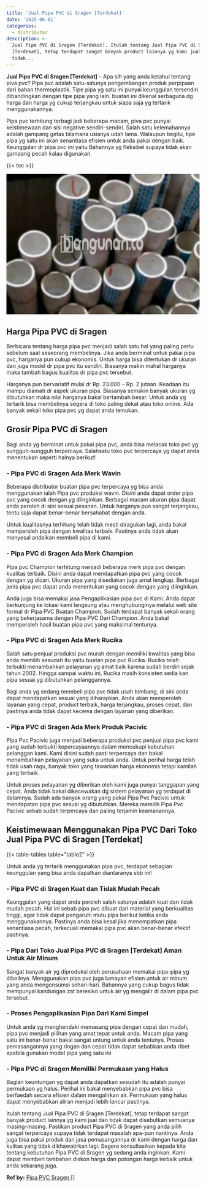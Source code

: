 ```yaml
---
title: 'Jual Pipa PVC di Sragen [Terdekat]'
date: '2025-06-01'
categories:
  - distributor
description: >-
  Jual Pipa PVC di Sragen [Terdekat]. Itulah tentang Jual Pipa PVC di Sragen
  [Terdekat], tetap terdapat sangat banyak product lainnya yg kami jual dan
  tidak...
---
```


**Jual Pipa PVC di Sragen \[Terdekat\]** – Apa sih yang anda ketahui tentang piva pvc? Pipa pvc adalah satu-satunya pengembangan produk perpipaan dari bahan thermoplastik. Tipe pipa yg satu ini punyai keunggulan tersendiri dibandingkan dengan tipe pipa yang lain. buatan ini dikenal serbaguna dg harga dan harga yg cukup terjangkau untuk siapa saja yg tertarik menggunakannya.

Pipa pvc terhitung terbagi jadi beberapa macam, piva pvc punyai keistimewaan dan sisi negative sendiri-sendiri. Salah satu kelemahannya adalah gampang getas bilamana usianya udah lama. Walaupun begitu, tipe pipa yg satu ini akan senantiasa efisien untuk anda pakai dengan baik. Keunggulan dr pipa pvc ini yaitu Bahannya yg fleksibel supaya tidak akan gampang pecah kalau digunakan.

{{< toc >}}

![Jual Pipa PVC di Sragen [Terdekat]](/images/jaul-pipa-pvc-36.png)

## Harga Pipa PVC di Sragen

Berbicara tentang harga pipa pvc menjadi salah satu hal yang paling perlu sebelum saat seseorang membelinya. Jika anda berminat untuk pakai pipa pvc, harganya pun cukup ekonomis. Untuk harga bisa ditentukan dr ukuran dan juga model dr pipa pvc itu sendiri. Biasanya makin mahal harganya maka tambah bagus kualitas dr pipa pvc tersebut.

Harganya pun bervariatif mulai dr Rp. 23.000 – Rp. 2 jutaan. Keadaan itu mampu diamati dr aspek ukuran pipa. Biasanya semakin banyak ukuran yg dibutuhkan maka nilai harganya bakal bertambah besar. Untuk anda yg tertarik bisa membelinya segera di toko paling dekat atau toko online. Ada banyak sekali toko pipa pvc yg dapat anda temukan.

## Grosir Pipa PVC di Sragen

Bagi anda yg berminat untuk pakai pipa pvc, anda bisa melacak toko pvc yg sungguh-sungguh terpercaya. Salahsatu toko pvc terpercaya yg dapat anda menentukan seperti halnya berikut!

### \- Pipa PVC di Sragen Ada Merk Wavin

Beberapa distributor buatan pipa pvc terpercaya yg bisa anda menggunakan ialah Pipa pvc produksi wavin. Disini anda dapat order pipa pvc yang cocok dengan yg diinginkan. Berbagai macam ukuran pipa dapat anda peroleh di sini sesuai pesanan. Untuk harganya pun sangat terjangkau, tentu saja dapat benar-benar bersahabat dengan anda.

Untuk kualitasnya terhitung telah tidak mesti diragukan lagi, anda bakal memperoleh pipa dengan kwalitas terbaik. Pastinya anda tidak akan menyesal andaikan membeli pipa di kami.

### \- Pipa PVC di Sragen Ada Merk Champion

Pipa pvc Champion terhitung menjadi beberapa merk pipa pvc dengan kualitas terbaik. Disini anda dapat mendapatkan pipa pvc yang cocok dengan yg dicari. Ukuran pipa yang disediakan juga amat lengkap. Berbagai jenis pipa pvc dapat anda menentukan yang cocok dengan yang diinginkan.

Anda juga bisa memakai jasa Pengaplikasian pipa pvc di Kami. Anda dapat berkunjung ke lokasi kami langsung atau menghubunginya melalui web site formal dr Pipa PVC Buatan Champion. Sudah terdapat banyak sekali orang yang bekerjasama dengan Pipa PVC Dari Champion. Anda bakal memperoleh hasil buatan pipa pvc yang maksimal tentunya.

### \- Pipa PVC di Sragen Ada Merk Rucika

Salah satu penjual produksi pvc murah dengan memiliki kwalitas yang bisa anda memilih sesudah itu yaitu buatan pipa pvc Rucika. Rucika telah terbukti menambahkan pelayanan yg amat baik karena sudah berdiri sejak tahun 2002. Hingga sampai waktu ini, Rucika masih konsisten sedia kan pipa sesuai yg dibutuhkan pelanggannya.

Bagi anda yg sedang membeli pipa pvc tidak usah bimbang, di sini anda dapat mendapatkan sesuai yang diharapkan. Anda akan memperoleh layanan yang cepat, product terbaik, harga terjangkau, proses cepat, dan pastinya anda tidak dapat kecewa dengan layanan yang diberikan.

### \- Pipa PVC di Sragen Ada Merk Produk Pacivic

Pipa Pvc Pacivic juga menjadi beberapa produksi pvc penjual pipa pvc kami yang sudah terbukti kepercayaannya dalam mencukupi kebutuhan pelanggan kami. Kami disini sudah pasti terpercaya dan bakal menambahkan pelayanan yang suka untuk anda. Untuk perihal harga telah tidak usah ragu, banyak toko yang tawarkan harga ekonomis tetapi kamilah yang terbaik.

Untuk proses pelayanan yg diberikan oleh kami juga punyai tanggapan yang cepat. Anda tidak bakal dikecewakan dg sistem pelayanan yg terdapat di dalamnya. Sudah ada banyak orang yang pakai Pipa Pvc Pacivic untuk mendapatan pipa pvc sesuai yg dibutuhkan. Mereka memilih Pipa Pvc Pacivic sebab sudah terpercaya dan paling terjamin keamanannya.

## Keistimewaan Menggunakan Pipa PVC Dari Toko Jual Pipa PVC di Sragen \[Terdekat\]

{{< table-tables table="table2" >}}

Untuk anda yg tertarik menggunakan pipa pvc, terdapat sebagian keunggulan yang bisa anda dapatkan diantaranya sbb ini!

### \- Pipa PVC di Sragen Kuat dan Tidak Mudah Pecah

Keunggulan yang dapat anda peroleh salah satunya adalah kuat dan tidak mudah pecah. Hal ini sebab pipa pvc dibuat dari material yang berkualitas tinggi, agar tidak dapat pengaruhi mutu pipa berikut ketika anda menggunakannya. Pastinya anda bisa kesal jika menempatkan pipa senantiasa pecah, terkecuali memakai pipa pvc akan benar-benar efektif pastinya.

### \- Pipa Dari Toko Jual Pipa PVC di Sragen \[Terdekat\] Aman Untuk Air Minum

Sangat banyak air yg diproduksi oleh perusahaan memakai pipa-pipa yg dibelinya. Menggunakan pipa pvc juga lumayan efisien untuk air minum yang anda mengonsumsi sehari-hari. Bahannya yang cukup bagus tidak mempunyai kandungan zat beresiko untuk air yg mengalir di dalam pipa pvc tersebut.

### \- Proses Pengaplikasian Pipa Dari Kami Simpel

Untuk anda yg menghendaki memasang pipa dengan cepat dan mudah, pipa pvc menjadi pilihan yang amat tepat untuk anda. Macam pipa yang satu ini benar-benar bakal sangat untung untuk anda tentunya. Proses pemasangannya yang ringan dan cepat tidak dapat sebabkan anda ribet apabila gunakan model pipa yang satu ini.

### \- Pipa PVC di Sragen Memiliki Permukaan yang Halus

Bagian keuntungan yg dapat anda dapatkan sesudah itu adalah punyai permukaan yg halus. Perihal ini bakal menyebabkan pipa pvc bisa berfaedah secara efisien dalam mengalirkan air. Permukaan yang halus dapat menyebabkan aliran menjadi lebih lancar pastinya.

Itulah tentang Jual Pipa PVC di Sragen \[Terdekat\], tetap terdapat sangat banyak product lainnya yg kami jual dan tidak dapat disebutkan semuanya masing-masing. Pastikan product Pipa PVC di Sragen yang anda pilih sangat terpercaya supaya tidak terdapat masalah apa-pun nantinya. Anda juga bisa pakai produk dan jasa pemasangannya dr kami dengan harga dan kulitas yang tidak dikhawatirkan lagi. Segera konsultasikan kepada kita tentang kebutuhan Pipa PVC di Sragen yg sedang anda inginkan. Kami dapat memberi tambahan diskon harga dan potongan harga terbaik untuk anda sekarang juga.

**Ref by:** [Pipa PVC Sragen []](https://id.wikipedia.org/wiki/Pipa)
